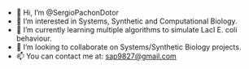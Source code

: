 - 👋 Hi, I’m @SergioPachonDotor
- 👀 I’m interested in Systems, Synthetic and Computational Biology.
- 🌱 I’m currently learning multiple algorithms to simulate LacI E. coli behaviour.
- 💞️ I’m looking to collaborate on Systems/Synthetic Biology projects.
- 📫 You can contact me at: sap9827@gmail.com

<!---
SergioPachonDotor/SergioPachonDotor is a ✨ special ✨ repository because its `README.md` (this file) appears on your GitHub profile.
You can click the Preview link to take a look at your changes.
--->
